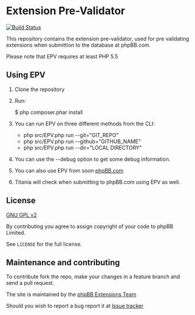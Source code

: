 Extension Pre-Validator
=======================

[![Build Status](https://github.com/phpbb/epv/actions/workflows/tests.yml/badge.svg)](https://github.com/phpbb/epv/actions)

This repository contains the extension pre-validator, used for pre validating extensions when submittion to the database at phpBB.com.

Please note that EPV requires at least PHP 5.5 

Using EPV
---------

1. Clone the repository
1. Run:

    $ php composer.phar install

1. You can run EPV on three different methods from the CLI:
	* php src/EPV.php run --git="GIT_REPO"
	* php src/EPV.php run --github="GITHUB_NAME"
	* php src/EPV.php run --dir="LOCAL DIRECTORY"
1. You can use the --debug option to get some debug information.
1. You can also use EPV from soon [phpBB.com](https://www.phpbb.com/extensions/epv/)
1. Titania will check when submitting to phpBB.com using EPV as well.

License
-------
[GNU GPL v2](http://opensource.org/licenses/gpl-2.0)

By contributing you agree to assign copyright of your code to phpBB Limited.

See `LICENSE` for the full license.

Maintenance and contributing
----------------------------

To contribute fork the repo, make your changes in a feature branch and send a pull request.

The site is maintained by the [phpBB Extensions Team](https://www.phpbb.com/community/memberlist.php?mode=group&g=7331)

Should you wish to report a bug report it at [Issue tracker](https://github.com/phpbb/epv/issues)
